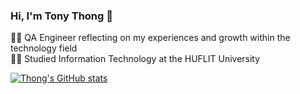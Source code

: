 ### Hi, I'm Tony Thong 👋



 👨‍💻 QA Engineer reflecting on my experiences and growth within the technology field<br/>
 👨‍🎓 Studied Information Technology at the HUFLIT University <br/>

 <!-- GitHub stats from https://github.com/anuraghazra/github-readme-stats -->
 [![Thong's GitHub stats](https://github-readme-stats.vercel.app/api?username=thongdzui&count_private=true&show_icons=true&theme=radical&hide_rank=false)](https://github.com/anuraghazra/github-readme-stats)
